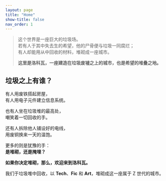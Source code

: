 ```yaml
---
layout: page
title: "Home"
show-title: false
nav_order: 1
---
```


> 这个世界是一座巨大的垃圾场。  
> 若有人于其中失去生的希望，他的尸骨便与垃圾一同腐烂；  
> 有人却能用从中回收的材料，堆砌成一座城市。
>
> **这里是洛科瓦，一座建造在垃圾废墟之上的城市，也是希望的堆叠之地。**

## 垃圾之上有谁？

有人用废铁搭起房屋，  
有人用电子元件建立信息系统。

也有人坐在垃圾堆的最高处，  
嘲笑着一切回收的手。

还有人拆除他人铺设好的电线，  
用废铜换来一天的温饱。

更多的则是犹豫的手：  
**是堆砌，还是掩埋？**

**如果你决定堆砌，那么，欢迎来到洛科瓦。**

我们于垃圾堆中回收，以 **Tech**、**Fic** 和 **Art**，堆砌成这一座属于 Z 世代的城市。
